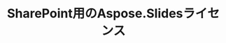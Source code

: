 ---
title: SharePoint用のAspose.Slidesライセンス
type: docs
weight: 60
url: /ja/sharepoint/license-aspose-slides-for-sharepoint/
---